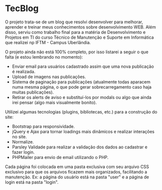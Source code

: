 # TecBlog

O projeto trata-se de um blog que resolvi desenvolver para melhorar, aprender e treinar meus conhecimentos sobre desenvolvimento WEB. Além disso, serviu como trabalho final para a matéria de Desenvolvimento e Projetos em TI do curso Técnico de Manutenção e Suporte em Informática que realizei np IFTM - Campus Uberlândia.

O projeto ainda não está 100% completo, por isso listarei a seguir o que falta (e estou lembrando no momento):
  - Enviar email para usuários cadastrado assim que uma nova publicação é realizada.
  - Upload de imagens nas publicações.
  - Sistema de paginação para publicações (atualmente todas aparacem numa mesma página, o que pode gerar sobrecarregamento caso haja muitas publicações).
  - Retirar os alerts de aviso e substituí-los por modals ou algo que ainda irei pensar (algo mais visualmente bonito).

Utilizei algumas tecnologias (plugins, bibliotecas, etc.) para a construção do site:
 - Bootstrap para responsividade.
 - jQuery e Ajax para tornar loadings mais dinâmicos e realizar interações no site.
 - Normalize.
 - Parsley Validade para realizar a validação dos dados ao cadastrar e fazer login.
 - PHPMailer para envio de email utilizando o PHP.

Cada página foi colocada em uma pasta exclusiva com seu arquivo CSS exclusivo para que os arquivos ficazem mais organizados, facilitando a manutenção. Ex: a página do usuário está na pasta "user" e a página de login está na pasta "login".

